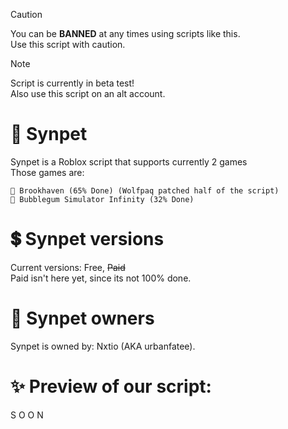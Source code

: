 > [!CAUTION]
> You can be **BANNED** at any times using scripts like this.\
> Use this script with caution.

> [!NOTE]
> Script is currently in beta test!\
> Also use this script on an alt account.

# 🌠 Synpet
Synpet is a Roblox script that supports currently 2 games\
Those games are:
```
🏡 Brookhaven (65% Done) (Wolfpaq patched half of the script)
🌠 Bubblegum Simulator Infinity (32% Done)
```
# 💲 Synpet versions
Current versions: Free, ~~Paid~~\
Paid isn't here yet, since its not 100% done.
# 👑 Synpet owners
Synpet is owned by: Nxtio (AKA urbanfatee).
# ✨ Preview of our script:
S O O N
